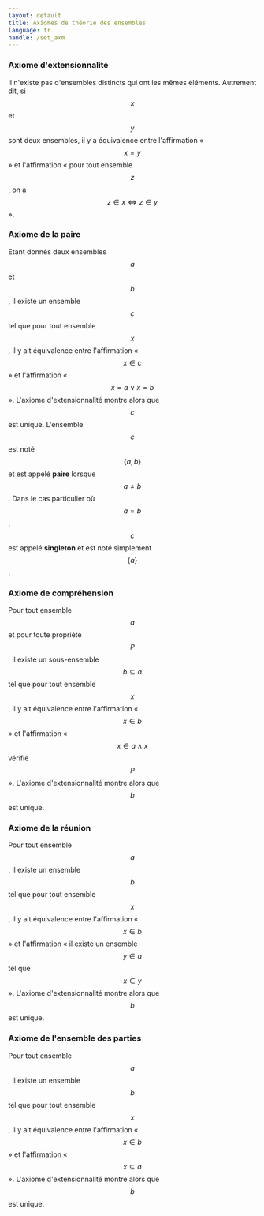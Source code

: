 ```yaml
---
layout: default
title: Axiomes de théorie des ensembles
language: fr
handle: /set_axm
---
```


<script src="https://cdn.mathjax.org/mathjax/latest/MathJax.js?config=TeX-AMS-MML_HTMLorMML" type="text/javascript"></script>

### Axiome d'extensionnalité
Il n'existe pas d'ensembles distincts qui ont les mêmes éléments. Autrement dit, si $$x$$ et $$y$$ sont deux ensembles, il y a équivalence entre l'affirmation « $$x = y$$ » et l'affirmation « pour tout ensemble $$z$$, on a $$z \in x \iff z \in y$$ ».

### Axiome de la paire
Etant donnés deux ensembles $$a$$ et $$b$$, il existe un ensemble $$c$$ tel que pour tout ensemble $$x$$, il y ait équivalence entre l'affirmation « $$x \in c$$ » et l'affirmation « $$x = a \lor x = b$$ ». L'axiome d'extensionnalité montre alors que $$c$$ est unique. L'ensemble $$c$$ est noté $$\{ a, b \}$$ et est appelé **paire** lorsque $$a \neq b$$. Dans le cas particulier où $$a = b$$, $$c$$ est appelé **singleton** et est noté simplement $$\{ a \}$$.

### Axiome de compréhension
Pour tout ensemble $$a$$ et pour toute propriété $$P$$, il existe un sous-ensemble $$b \subseteq a$$ tel que pour tout ensemble $$x$$, il y ait équivalence entre l'affirmation « $$x \in b$$ » et l'affirmation « $$x \in a \land x$$ vérifie $$P$$ ». L'axiome d'extensionnalité montre alors que $$b$$ est unique.

### Axiome de la réunion
Pour tout ensemble $$a$$, il existe un ensemble $$b$$ tel que pour tout ensemble $$x$$, il y ait équivalence entre l'affirmation « $$x \in b$$ » et l'affirmation « il existe un ensemble $$y \in a$$ tel que $$x \in y$$ ». L'axiome d'extensionnalité montre alors que $$b$$ est unique.

### Axiome de l'ensemble des parties
Pour tout ensemble $$a$$, il existe un ensemble $$b$$ tel que pour tout ensemble $$x$$, il y ait équivalence entre l'affirmation « $$x \in b$$ » et l'affirmation « $$x \subseteq a$$ ». L'axiome d'extensionnalité montre alors que $$b$$ est unique.
